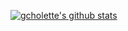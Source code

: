 
[![gcholette's github stats](https://github-readme-stats.vercel.app/api?username=gcholette&include_all_commits=true&show_icons=true&count_private=true&theme=material-palenight&hide_title=true&hide_border=false)](https://github.com/gcholette)
